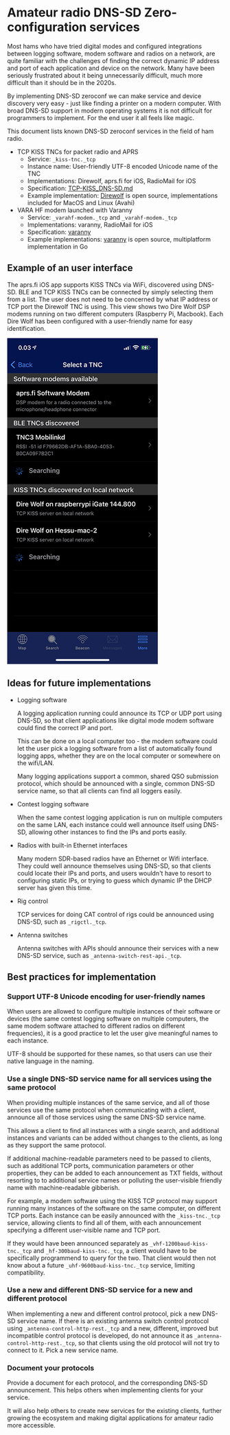 
Amateur radio DNS-SD Zero-configuration services
====================================================

Most hams who have tried digital modes and configured integrations between
logging software, modem software and radios on a network, are quite familiar
with the challenges of finding the correct dynamic IP address and port of
each application and device on the network.  Many have been seriously
frustrated about it being unnecessarily difficult, much more difficult
than it should be in the 2020s.

By implementing DNS-SD zeroconf we can make service and device discovery
very easy - just like finding a printer on a modern computer.  With broad
DNS-SD support in modern operating systems it is not difficult for
programmers to implement.  For the end user it all feels like magic.

This document lists known DNS-SD zeroconf services in the field of ham
radio.

* TCP KISS TNCs for packet radio and APRS
  * Service: `_kiss-tnc._tcp`
  * Instance name: User-friendly UTF-8 encoded Unicode name of the TNC
  * Implementations: Direwolf, aprs.fi for iOS, RadioMail for iOS
  * Specification: [TCP-KISS_DNS-SD.md](https://github.com/hessu/aprs-specs/blob/master/TCP-KISS-DNS-SD.md)
  * Example implementation: [Direwolf](https://github.com/wb2osz/direwolf/tree/dev/src)
    is open source, implementations included for MacOS and Linux (Avahi)
* VARA HF modem launched with Varanny
  * Service: `_varahf-modem._tcp` and `_varahf-modem._tcp`
  * Implementations: varanny, RadioMail for iOS
  * Specification: [varanny](https://github.com/islandmagic/varanny)
  * Example implementations: [varanny](https://github.com/islandmagic/varanny)
    is open source, multiplatform implementation in Go


Example of an user interface
--------------------------------

The aprs.fi iOS app supports KISS TNCs via WiFi, discovered using DNS-SD.
BLE and TCP KISS TNCs can be connected by simply selecting them from a list.
The user does not need to be concerned by what IP address or TCP port the
Direwolf TNC is using. This view shows two Dire Wolf DSP modems running
on two different computers (Raspberry Pi, Macbook). Each Dire Wolf has been
configured with a user-friendly name for easy identification.

![DNS-SD on iPhone](images/tcp-kiss-dns-sd-iphone.png?raw=true)


Ideas for future implementations
-----------------------------------

* Logging software

  A logging application running could announce its TCP or UDP port using
  DNS-SD, so that client applications like digital mode modem software
  could find the correct IP and port.

  This can be done on a local computer too - the modem software could
  let the user pick a logging software from a list of automatically
  found logging apps, whether they are on the local computer or
  somewhere on the wifi/LAN.

  Many logging applications support a common, shared QSO submission
  protocol, which should be announced with a single, common DNS-SD
  service name, so that all clients can find all loggers easily.

* Contest logging software

  When the same contest logging application is run on multiple computers
  on the same LAN, each instance could well announce itself using DNS-SD,
  allowing other instances to find the IPs and ports easily.
	
* Radios with built-in Ethernet interfaces

  Many modern SDR-based radios have an Ethernet or Wifi interface. They
  could well announce themselves using DNS-SD, so that clients could
  locate their IPs and ports, and users wouldn't have to resort to
  configuring static IPs, or trying to guess which dynamic IP the
  DHCP server has given this time.

* Rig control

  TCP services for doing CAT control of rigs could be announced using
  DNS-SD, such as `_rigctl._tcp`.

* Antenna switches

  Antenna switches with APIs should announce their services with a new
  DNS-SD service, such as `_antenna-switch-rest-api._tcp`.


Best practices for implementation
------------------------------------

### Support UTF-8 Unicode encoding for user-friendly names

When users are allowed to configure multiple instances of their software
or devices (the same contest logging software on multiple computers,
the same modem software attached to different radios on different
frequencies), it is a good practice to let the user give meaningful
names to each instance.

UTF-8 should be supported for these names, so that users can use their
native language in the naming.

### Use a single DNS-SD service name for all services using the same protocol

When providing multiple instances of the same service, and all of those
services use the same protocol when communicating with a client, announce
all of those services using the same DNS-SD service name.

This allows a client to find all instances with a single search, and
additional instances and variants can be added without changes to the
clients, as long as they support the same protocol.

If additional machine-readable parameters need to be passed to clients,
such as additional TCP ports, communication parameters or other properties,
they can be added to each announcement as TXT fields, without resorting
to to additional service names or polluting the user-visible friendly name
with machine-readable gibberish.

For example, a modem software using the KISS TCP protocol may support
running many instances of the software on the same computer, on different
TCP ports.  Each instance can be easily announced with the `_kiss-tnc._tcp`
service, allowing clients to find all of them, with each announcement
specifying a different user-visible name and TCP port.

If they would have been announced separately as
`_vhf-1200baud-kiss-tnc._tcp` and `_hf-300baud-kiss-tnc._tcp`, a client
would have to be specifically programmend to query for the two.  That client
would then not know about a future `_uhf-9600baud-kiss-tnc._tcp` service,
limiting compatibility.

### Use a new and different DNS-SD service for a new and different protocol

When implementing a new and different control protocol, pick a new DNS-SD
service name.  If there is an existing antenna switch control protocol using
`_antenna-control-http-rest._tcp` and a new, different, improved but
incompatible control protocol is developed, do not announce it as
`_antenna-control-http-rest._tcp`, so that clients using the old protocol
will not try to connect to it.  Pick a new service name.

### Document your protocols

Provide a document for each protocol, and the corresponding DNS-SD
announcement.  This helps others when implementing clients for your service.

It will also help others to create new services for the existing clients,
further growing the ecosystem and making digital applications for amateur
radio more accessible.

